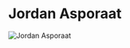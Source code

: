 # Jordan Asporaat

![Jordan Asporaat](https://i1.sndcdn.com/visuals-000026780916-MviXHy-original.jpg)
